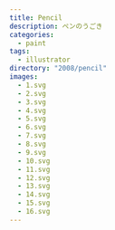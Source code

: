 ```yaml
---
title: Pencil
description: ペンのうごき
categories:
  - paint
tags:
  - illustrator
directory: "2008/pencil"
images:
  - 1.svg
  - 2.svg
  - 3.svg
  - 4.svg
  - 5.svg
  - 6.svg
  - 7.svg
  - 8.svg
  - 9.svg
  - 10.svg
  - 11.svg
  - 12.svg
  - 13.svg
  - 14.svg
  - 15.svg
  - 16.svg
---
```

